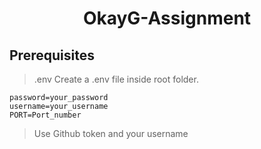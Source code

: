 <h1 align ="center">
  OkayG-Assignment
</h1>

## Prerequisites

> .env
> Create a .env file inside root folder.
>>
```
password=your_password
username=your_username
PORT=Port_number
```
> Use Github token and your username
  
